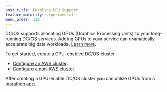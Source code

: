 ```yaml
---
post_title: Enabling GPU Support
feature_maturity: experimental
menu_order: 110
---
```


DC/OS supports allocating GPUs (Graphics Processing Units) to your long-running DC/OS services. Adding GPUs to your service can dramatically accelerate big data workloads. [Learn more](http://www.nvidia.com/object/what-is-gpu-computing.html).

To get started, create a GPU-enabled DC/OS cluster.

- [Configure an AWS cluster](/docs/1.9/usage/gpu/aws-install/).
- [Configure a non-AWS cluster](/docs/1.9/usage/gpu/custom-install/).

After creating a GPU-enable DC/OS cluster you can utilize GPUs from a [marathon app](/docs/1.9/usage/marathon/gpus/).
